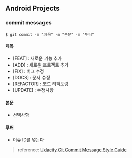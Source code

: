 ## Android Projects

### commit messages

```shell
$ git commit -m "제목" -m "본문" -m "푸터"
```

#### 제목
- [FEAT] : 새로운 기능 추가
- [ADD] : 새로운 프로젝트 추가
- [FIX] : 버그 수정
- [DOCS] : 문서 수정
- [REFACTOR] : 코드 리팩토링
- [UPDATE] : 수정사항


#### 본문
- 선택사항

#### 푸터
- 이슈 ID를 넣는다

> reference: [Udacity Git Commit Message Style Guide](https://udacity.github.io/git-styleguide/)
